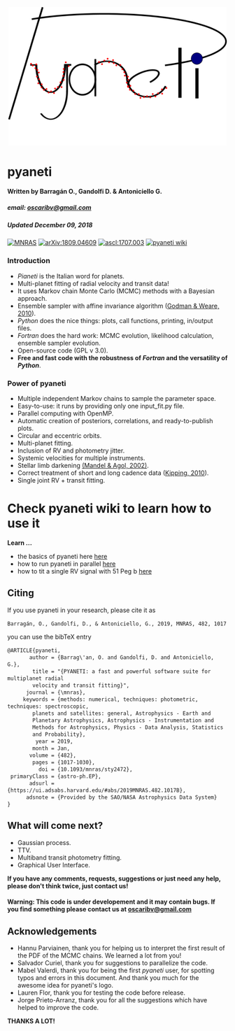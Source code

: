 

<p align="center">
  <img width = "500" src="./src/images/logo_pyaneti.png"/>
</p>

# __pyaneti__
#### Written by Barragán O., Gandolfi D. & Antoniciello G.
##### email: oscaribv@gmail.com
##### Updated December 09, 2018

<a href="https://academic.oup.com/mnras/advance-article/doi/10.1093/mnras/sty2472/5094600"><img src="https://img.shields.io/badge/MNRAS-2019,482,1017-purple.svg" alt="MNRAS" /></a>
<a href="https://arxiv.org/abs/1809.04609"><img src="https://img.shields.io/badge/arXiv-1809.04609-green.svg" alt="arXiv:1809.04609" /></a>
<a href="http://ascl.net/1707.003"><img src="https://img.shields.io/badge/ascl-1707.003-green.svg" alt="ascl:1707.003" /></a>
<a href="https://github.com/oscaribv/pyaneti/wiki"><img src="https://img.shields.io/badge/wiki-building-yellow.svg" alt="pyaneti wiki" /></a>

### Introduction

* _Pianeti_ is the Italian word for planets.
* Multi-planet fitting of radial velocity and transit data!
* It uses Markov chain Monte Carlo (MCMC) methods with a Bayesian approach.
* Ensemble sampler with affine invariance algorithm
([Godman & Weare, 2010](http://msp.org/camcos/2010/5-1/p04.xhtml)).
* _Python_ does the nice things: plots, call functions, printing, in/output files.
* _Fortran_ does the hard work: MCMC evolution, likelihood calculation, ensemble sampler evolution.
* Open-source code (GPL v 3.0).
* **Free and fast code with the robustness of _Fortran_ and the versatility of _Python_**.

### Power of pyaneti

* Multiple independent Markov chains to sample the parameter space.
* Easy-to-use: it runs by providing only one input_fit.py file.
* Parallel computing with OpenMP.
* Automatic creation of posteriors, correlations, and ready-to-publish plots.
* Circular and eccentric orbits.
* Multi-planet fitting.
* Inclusion of RV and photometry jitter.
* Systemic velocities for multiple instruments.
* Stellar limb darkening [(Mandel & Agol, 2002)](http://iopscience.iop.org/article/10.1086/345520/meta#artAbst).
* Correct treatment of short and long cadence data ([Kipping, 2010](http://mnras.oxfordjournals.org/content/408/3/1758)).
* Single joint RV + transit fitting.

# Check pyaneti wiki to learn how to use it

__Learn ...__
* the basics of pyaneti here [here](https://github.com/oscaribv/pyaneti/wiki/Start-to-use-pyaneti-now!)
* how to run pyaneti in parallel [here](https://github.com/oscaribv/pyaneti/wiki/Parallel-run)
* how to tit a single RV signal with 51 Peg b [here](https://github.com/oscaribv/pyaneti/wiki/RV-fit-for-a-single-planet)

## Citing

If you use pyaneti in your research, please cite it as

```
Barragán, O., Gandolfi, D., & Antoniciello, G., 2019, MNRAS, 482, 1017
```

you can use the bibTeX entry

```
@ARTICLE{pyaneti,
       author = {Barrag\'an, O. and Gandolfi, D. and Antoniciello, G.},
        title = "{PYANETI: a fast and powerful software suite for multiplanet radial
        velocity and transit fitting}",
      journal = {\mnras},
     keywords = {methods: numerical, techniques: photometric, techniques: spectroscopic,
        planets and satellites: general, Astrophysics - Earth and
        Planetary Astrophysics, Astrophysics - Instrumentation and
        Methods for Astrophysics, Physics - Data Analysis, Statistics
        and Probability},
         year = 2019,
        month = Jan,
       volume = {482},
        pages = {1017-1030},
          doi = {10.1093/mnras/sty2472},
 primaryClass = {astro-ph.EP},
       adsurl = {https://ui.adsabs.harvard.edu/#abs/2019MNRAS.482.1017B},
      adsnote = {Provided by the SAO/NASA Astrophysics Data System}
}
```

## What will come next?

* Gaussian process.
* TTV.
* Multiband transit photometry fitting.
* Graphical User Interface.


**If you have any comments, requests, suggestions or just need any help, please don't think twice, just contact us!**

#### Warning: This code is under developement and it may contain bugs. If you find something please contact us at oscaribv@gmail.com

## Acknowledgements
* Hannu Parviainen, thank you for helping us to interpret the first result of the PDF of the MCMC chains. We learned a lot from you!
* Salvador Curiel, thank you for  suggestions to parallelize the code.
* Mabel Valerdi, thank you for being the first _pyaneti_ user, for spotting typos and errors in this document. And thank you much for the awesome idea for pyaneti's logo.
* Lauren Flor, thank you for testing the code before release.
* Jorge Prieto-Arranz, thank you for all the suggestions which have helped to improve the code.

**THANKS A LOT!**

